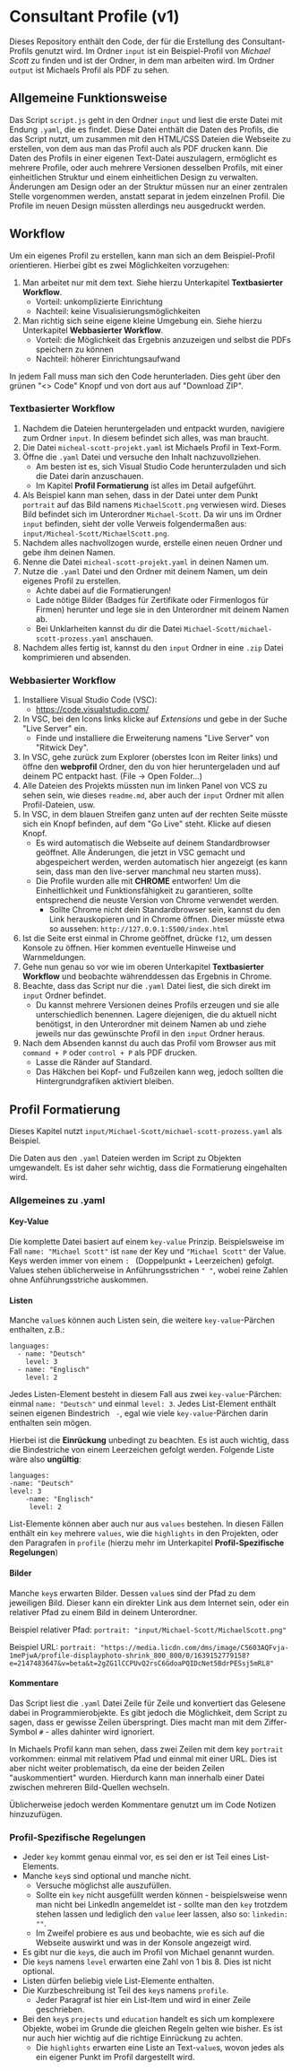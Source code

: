 # Consultant Profile (v1)

Dieses Repository enthält den Code, der für die Erstellung des Consultant-Profils genutzt wird. Im Ordner `input` ist ein Beispiel-Profil von *Michael Scott* zu finden und ist der Ordner, in dem man arbeiten wird. Im Ordner `output` ist Michaels Profil als PDF zu sehen.


## Allgemeine Funktionsweise

Das Script `script.js` geht in den Ordner `input` und liest die erste Datei mit Endung `.yaml`, die es findet. Diese Datei enthält die Daten des Profils, die das Script nutzt, um zusammen mit den HTML/CSS Dateien die Webseite zu erstellen, von dem aus man das Profil auch als PDF drucken kann. Die Daten des Profils in einer eigenen Text-Datei auszulagern, ermöglicht es mehrere Profile, oder auch mehrere Versionen desselben Profils, mit einer einheitlichen Struktur und einem einheitlichen Design zu verwalten. Änderungen am Design oder an der Struktur müssen nur an einer zentralen Stelle vorgenommen werden, anstatt separat in jedem einzelnen Profil. Die Profile im neuen Design müssten allerdings neu ausgedruckt werden.

## Workflow

Um ein eigenes Profil zu erstellen, kann man sich an dem Beispiel-Profil orientieren. Hierbei gibt es zwei Möglichkeiten vorzugehen:

1. Man arbeitet nur mit dem text. Siehe hierzu Unterkapitel **Textbasierter Workflow**.
    - Vorteil: unkomplizierte Einrichtung
    - Nachteil: keine Visualisierungsmöglichkeiten
2. Man richtig sich seine eigene kleine Umgebung ein. Siehe hierzu Unterkapitel **Webbasierter Workflow**.
    - Vorteil: die Möglichkeit das Ergebnis anzuzeigen und selbst die PDFs speichern zu können
    - Nachteil: höherer Einrichtungsaufwand

In jedem Fall muss man sich den Code herunterladen. Dies geht über den grünen "<> Code" Knopf und von dort aus auf "Download ZIP".

### Textbasierter Workflow

1. Nachdem die Dateien heruntergeladen und entpackt wurden, navigiere zum Ordner `input`. In diesem befindet sich alles, was man braucht. 
2. Die Datei `micheal-scott-projekt.yaml` ist Michaels Profil in Text-Form.
3. Öffne die `.yaml` Datei und versuche den Inhalt nachzuvollziehen.
    - Am besten ist es, sich Visual Studio Code herunterzuladen und sich die Datei darin anzuschauen.
    - Im Kapitel **Profil Formatierung** ist alles im Detail aufgeführt.
4. Als Beispiel kann man sehen, dass in der Datei unter dem Punkt `portrait` auf das Bild namens `MichaelScott.png` verwiesen wird. Dieses Bild befindet sich im Unterordner `Michael-Scott`. Da wir uns im Ordner `input` befinden, sieht der volle Verweis folgendermaßen aus: `input/Micheal-Scott/MichaelScott.png`. 
5. Nachdem alles nachvollzogen wurde, erstelle einen neuen Ordner und gebe ihm deinen Namen.
6. Nenne die Datei `micheal-scott-projekt.yaml` in deinen Namen um.
7. Nutze die `.yaml` Datei und den Ordner mit deinem Namen, um dein eigenes Profil zu erstellen.
    - Achte dabei auf die Formatierungen!
    - Lade nötige Bilder (Badges für Zertifikate oder Firmenlogos für Firmen) herunter und lege sie in den Unterordner mit deinem Namen ab.
    - Bei Unklarheiten kannst du dir die Datei `Michael-Scott/michael-scott-prozess.yaml` anschauen.
8. Nachdem alles fertig ist, kannst du den `input` Ordner in eine `.zip` Datei komprimieren und absenden.

### Webbasierter Workflow

1. Installiere Visual Studio Code (VSC):
    - https://code.visualstudio.com/
2. In VSC, bei den Icons links klicke auf *Extensions* und gebe in der Suche "Live Server" ein.
    - Finde und installiere die Erweiterung namens "Live Server" von "Ritwick Dey".
3. In VSC, gehe zurück zum Explorer (oberstes Icon im Reiter links) und öffne den **webprofil** Ordner, den du von hier heruntergeladen und auf deinem PC entpackt hast. (File -> Open Folder...)
4. Alle Dateien des Projekts müssten nun im linken Panel von VCS zu sehen sein, wie dieses `readme.md`, aber auch der `input` Ordner mit allen Profil-Dateien, usw.
5. In VSC, in dem blauen Streifen ganz unten auf der rechten Seite müsste sich ein Knopf befinden, auf dem "Go Live" steht. Klicke auf diesen Knopf.
    - Es wird automatisch die Webseite auf deinem Standardbrowser geöffnet. Alle Änderungen, die jetzt in VSC gemacht und abgespeichert werden, werden automatisch hier angezeigt (es kann sein, dass man den live-server manchmal neu starten muss).
    - Die Profile wurden alle mit **CHROME** entworfen! Um die Einheitlichkeit und Funktionsfähigkeit zu garantieren, sollte entsprechend die neuste Version von Chrome verwendet werden. 
        - Sollte Chrome nicht dein Standardbrowser sein, kannst du den Link herauskopieren und in Chrome öffnen. Dieser müsste etwa so aussehen: `http://127.0.0.1:5500/index.html`
6. Ist die Seite erst einmal in Chrome geöffnet, drücke `f12`, um dessen Konsole zu öffnen. Hier kommen eventuelle Hinweise und Warnmeldungen.
8. Gehe nun genau so vor wie im oberen Unterkapitel **Textbasierter Workflow** und beobachte währenddessen das Ergebnis in Chrome. 
9. Beachte, dass das Script nur die `.yaml` Datei liest, die sich direkt im `input` Ordner befindet. 
    - Du kannst mehrere Versionen deines Profils erzeugen und sie alle unterschiedlich benennen. Lagere diejenigen, die du aktuell nicht benötigst, in den Unterordner mit deinem Namen ab und ziehe jeweils nur das gewünschte Profil in den `input` Ordner heraus.
10. Nach dem Absenden kannst du auch das Profil vom Browser aus mit `command + P` oder `control + P` als PDF drucken.
    - Lasse die Ränder auf Standard. 
    - Das Häkchen bei Kopf- und Fußzeilen kann weg, jedoch sollten die Hintergrundgrafiken aktiviert bleiben.

## Profil Formatierung

Dieses Kapitel nutzt `input/Michael-Scott/michael-scott-prozess.yaml` als Beispiel.

Die Daten aus den `.yaml` Dateien werden im Script zu Objekten umgewandelt. Es ist daher sehr wichtig, dass die Formatierung eingehalten wird.

### Allgemeines zu .yaml

#### Key-Value

Die komplette Datei basiert auf einem `key-value` Prinzip. Beispielsweise im Fall `name: "Michael Scott"` ist `name` der Key und `"Michael Scott"` der Value. Keys werden immer von einem `: ` (Doppelpunkt + Leerzeichen) gefolgt. Values stehen üblicherweise in Anführungsstrichen `" "`, wobei reine Zahlen ohne Anführungsstriche auskommen. 

#### Listen

Manche `value`s können auch Listen sein, die weitere `key-value`-Pärchen enthalten, z.B.:
```
languages:
  - name: "Deutsch"
    level: 3
  - name: "Englisch"
    level: 2
```
Jedes Listen-Element besteht in diesem Fall aus zwei `key-value`-Pärchen: einmal `name: "Deutsch"` und einmal `level: 3`. Jedes List-Element enthält seinen eigenen Bindestrich `  - `, egal wie viele `key-value`-Pärchen darin enthalten sein mögen. 

Hierbei ist die **Einrückung** unbedingt zu beachten. Es ist auch wichtig, dass die Bindestriche von einem Leerzeichen gefolgt werden. Folgende Liste wäre also **ungültig**:
```
languages:
-name: "Deutsch"
level: 3
    -name: "Englisch"
     level: 2
```

List-Elemente können aber auch nur aus `values` bestehen. In diesen Fällen enthält ein `key` mehrere `values`, wie die `highlights` in den Projekten, oder den Paragrafen in `profile` (hierzu mehr im Unterkapitel **Profil-Spezifische Regelungen**)

#### Bilder

Manche `key`s erwarten Bilder. Dessen `value`s sind der Pfad zu dem jeweiligen Bild. Dieser kann ein direkter Link aus dem Internet sein, oder ein relativer Pfad zu einem Bild in deinem Unterordner. 

Beispiel relativer Pfad:
`portrait: "input/Michael-Scott/MichaelScott.png"`

Beispiel URL:
`portrait: "https://media.licdn.com/dms/image/C5603AQFvja-1mePjwA/profile-displayphoto-shrink_800_800/0/1639152779158?e=2147483647&v=beta&t=2gZG1lCCPUvQ2rsC6GdoaPQIDcNet5BdrPESsj5mRL8"`

#### Kommentare

Das Script liest die `.yaml` Datei Zeile für Zeile und konvertiert das Gelesene dabei in Programmierobjekte. Es gibt jedoch die Möglichkeit, dem Script zu sagen, dass er gewisse Zeilen überspringt. Dies macht man mit dem Ziffer-Symbol `#` - alles dahinter wird ignoriert.

In Michaels Profil kann man sehen, dass zwei Zeilen mit dem key `portrait` vorkommen: einmal mit relativem Pfad und einmal mit einer URL. Dies ist aber nicht weiter problematisch, da eine der beiden Zeilen "auskommentiert" wurden. Hierdurch kann man innerhalb einer Datei zwischen mehreren Bild-Quellen wechseln. 

Üblicherweise jedoch werden Kommentare genutzt um im Code Notizen hinzuzufügen.

### Profil-Spezifische Regelungen

- Jeder `key` kommt genau einmal vor, es sei den er ist Teil eines List-Elements.
- Manche `key`s sind optional und manche nicht.
    - Versuche möglichst alle auszufüllen. 
    - Sollte ein `key` nicht ausgefüllt werden können - beispielsweise wenn man nicht bei LinkedIn angemeldet ist - sollte man den `key` trotzdem stehen lassen und lediglich den `value` leer lassen, also so: `linkedin: ""`.
    - Im Zweifel probiere es aus und beobachte, wie es sich auf die Webseite auswirkt und was in der Konsole angezeigt wird.
- Es gibt nur die `key`s, die auch im Profil von Michael genannt wurden.
- Die `key`s namens `level` erwarten eine Zahl von 1 bis 8. Dies ist nicht optional.
- Listen dürfen beliebig viele List-Elemente enthalten.
- Die Kurzbeschreibung ist Teil des `key`s namens `profile`.
    - Jeder Paragraf ist hier ein List-Item und wird in einer Zeile geschrieben.
- Bei den `key`s `projects` und `education` handelt es sich um komplexere Objekte, wobei im Grunde die gleichen Regeln gelten wie bisher. Es ist nur auch hier wichtig auf die richtige Einrückung zu achten. 
    - Die `highlights` erwarten eine Liste an Text-`value`s, wovon jedes als ein eigener Punkt im Profil dargestellt wird.
